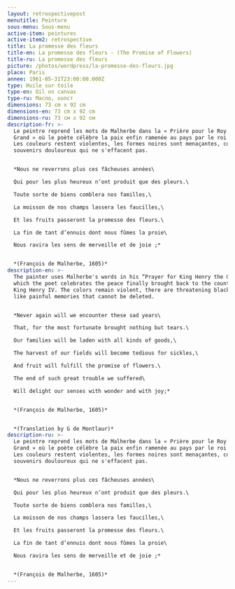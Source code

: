 ```yaml
---
layout: retrospectivepost
menutitle: Peinture
sous-menu: Sous-menu
active-item: peintures
active-item2: retrospective
title: La promesse des fleurs
title-en: La promesse des fleurs - (The Promise of Flowers)
title-ru: La promesse des fleurs
picture: /photos/wordpress/la-promesse-des-fleurs.jpg
place: Paris
annee: 1961-05-31T23:00:00.000Z
type: Huile sur toile
type-en: Oil on canvas
type-ru: Масло, холст
dimensions: 73 cm x 92 cm
dimensions-en: 73 cm x 92 cm
dimensions-ru: 73 см x 92 см
description-fr: >-
  Le peintre reprend les mots de Malherbe dans la « Prière pour le Roy Henry le
  Grand » où le poète célèbre la paix enfin ramenée au pays par le roi Henri IV.
  Les couleurs restent violentes, les formes noires sont menaçantes, comme des
  souvenirs douloureux qui ne s'effacent pas.


  *Nous ne reverrons plus ces fâcheuses années\

  Qui pour les plus heureux n’ont produit que des pleurs.\

  Toute sorte de biens comblera nos familles,\

  La moisson de nos champs lassera les faucilles,\

  Et les fruits passeront la promesse des fleurs.\

  La fin de tant d’ennuis dont nous fûmes la proie\

  Nous ravira les sens de merveille et de joie ;*


  *(François de Malherbe, 1605)*
description-en: >-
  The painter uses Malherbe's words in his “Prayer for King Henry the Great” in
  which the poet celebrates the peace finally brought back to the country by
  King Henry IV. The colors remain violent, there are threatening black shapes,
  like painful memories that cannot be deleted.


  *Never again will we encounter these sad years\

  That, for the most fortunate brought nothing but tears.\

  Our families will be laden with all kinds of goods,\

  The harvest of our fields will become tedious for sickles,\

  And fruit will fulfill the promise of flowers.\

  The end of such great trouble we suffered\

  Will delight our senses with wonder and with joy;*


  *(François de Malherbe, 1605)*


  *(Translation by G de Montlaur)*
description-ru: >-
  Le peintre reprend les mots de Malherbe dans la « Prière pour le Roy Henry le
  Grand » où le poète célèbre la paix enfin ramenée au pays par le roi Henri IV.
  Les couleurs restent violentes, les formes noires sont menaçantes, comme des
  souvenirs douloureux qui ne s'effacent pas.


  *Nous ne reverrons plus ces fâcheuses années\

  Qui pour les plus heureux n’ont produit que des pleurs.\

  Toute sorte de biens comblera nos familles,\

  La moisson de nos champs lassera les faucilles,\

  Et les fruits passeront la promesse des fleurs.\

  La fin de tant d’ennuis dont nous fûmes la proie\

  Nous ravira les sens de merveille et de joie ;*


  *(François de Malherbe, 1605)*
---
```

